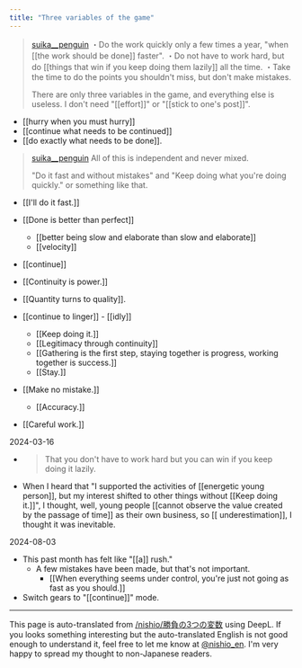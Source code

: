 ```yaml
---
title: "Three variables of the game"
---
```


> [suika__penguin](https://twitter.com/suika__penguin/status/1642430620688334849)
>  ・Do the work quickly only a few times a year, "when [[the work should be done]] faster".
>  ・Do not have to work hard, but do [[things that win if you keep doing them lazily]] all the time.
>  ・Take the time to do the points you shouldn't miss, but don't make mistakes.
>
>  There are only three variables in the game, and everything else is useless.
>  I don't need "[[effort]]" or "[[stick to one's post]]".
- [[hurry when you must hurry]]
- [[continue what needs to be continued]]
- [[do exactly what needs to be done]].

> [suika__penguin](https://twitter.com/suika__penguin/status/1642439076749127681) All of this is independent and never mixed.
>
>  "Do it fast and without mistakes"
>  and
>  "Keep doing what you're doing quickly."
>  or something like that.

- [[I'll do it fast.]]
- [[Done is better than perfect]]
    - [[better being slow and elaborate than slow and elaborate]]
    - [[velocity]]

- [[continue]]
- [[Continuity is power.]]
- [[Quantity turns to quality]].
- [[continue to linger]]
        - [[idly]]
    - [[Keep doing it.]]
    - [[Legitimacy through continuity]]
    - [[Gathering is the first step, staying together is progress, working together is success.]]
    - [[Stay.]]

- [[Make no mistake.]]
    - [[Accuracy.]]
- [[Careful work.]]


2024-03-16
- > That you don't have to work hard but you can win if you keep doing it lazily.
- When I heard that "I supported the activities of [[energetic young person]], but my interest shifted to other things without [[Keep doing it.]]", I thought, well, young people [[cannot observe the value created by the passage of time]] as their own business, so [[ underestimation]], I thought it was inevitable.

2024-08-03
- This past month has felt like "[[a]] rush."
    - A few mistakes have been made, but that's not important.
        - [[When everything seems under control, you're just not going as fast as you should.]]
- Switch gears to "[[continue]]" mode.

---
This page is auto-translated from [/nishio/勝負の3つの変数](https://scrapbox.io/nishio/勝負の3つの変数) using DeepL. If you looks something interesting but the auto-translated English is not good enough to understand it, feel free to let me know at [@nishio_en](https://twitter.com/nishio_en). I'm very happy to spread my thought to non-Japanese readers.